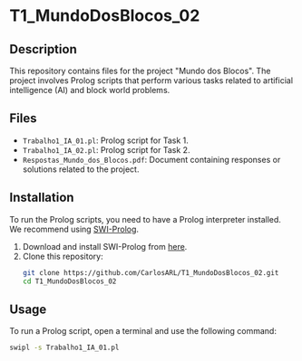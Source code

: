 # T1_MundoDosBlocos_02

## Description
This repository contains files for the project "Mundo dos Blocos". The project involves Prolog scripts that perform various tasks related to artificial intelligence (AI) and block world problems.

## Files
- `Trabalho1_IA_01.pl`: Prolog script for Task 1.
- `Trabalho1_IA_02.pl`: Prolog script for Task 2.
- `Respostas_Mundo_dos_Blocos.pdf`: Document containing responses or solutions related to the project.

## Installation
To run the Prolog scripts, you need to have a Prolog interpreter installed. We recommend using [SWI-Prolog](https://www.swi-prolog.org/).

1. Download and install SWI-Prolog from [here](https://www.swi-prolog.org/Download.html).
2. Clone this repository:
    ```bash
    git clone https://github.com/CarlosARL/T1_MundoDosBlocos_02.git
    cd T1_MundoDosBlocos_02
    ```

## Usage
To run a Prolog script, open a terminal and use the following command:
```bash
swipl -s Trabalho1_IA_01.pl
